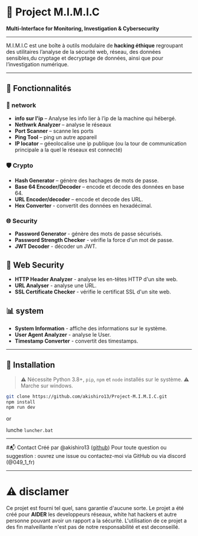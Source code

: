 
# 🧰 Project M.I.M.I.C  
**Multi-Interface for Monitoring, Investigation & Cybersecurity**

---

M.I.M.I.C est une boîte à outils modulaire de **hacking éthique** regroupant des utilitaires l’analyse de la sécurité web, réseau, des données sensibles,du cryptage et decryptage de données, ainsi que pour l’investigation numérique.

---

## 🧠 Fonctionnalités

### 🔐 network
- **info sur l'ip** – Analyse les info lier à l’ip de la machine qui hébergé.
- **Nethwrk Analyzer** – analyse le réseaux
- **Port Scanner** – scanne les ports
- **Ping Tool** – ping un autre appareil
- **IP locator** – géeolocalise une ip publique (ou la tour de communication principale a la quel le réseaux est connecté)

### 🛡️ Crypto
- **Hash Generator** – génère des hachages de mots de passe.
- **Base 64 Encoder/Decoder** – encode et decode des données en base 64.
- **URL Encoder/decoder** – encode et decode des URL.
- **Hex Converter** - convertit des données en hexadécimal.

### 🌐 Security
- **Password Generator** - génère des mots de passe sécurisés.
- **Password Strength Checker** - vérifie la force d'un mot de passe.
- **JWT Decoder** - décoder un JWT.

## 🤖 Web Security
- **HTTP Header Analyzer** - analyse les en-têtes HTTP d'un site web.
- **URL Analyser** - analyse une URL.
- **SSL Certificate Checker** - vérifie le certificat SSL d'un site web.

## 📊 system
- **System Information** - affiche des informations sur le 
système.
- **User Agent Analyzer** - analyse le User.
- **Timestamp Converter** - convertit des timestamps.

---

## 🚀 Installation

> ⚠️ Nécessite Python 3.8+, `pip`, `npm` et `node` installés sur le système.
> ⚠️ Marche sur windows.

```bash
git clone https://github.com/akishiro13/Project-M.I.M.I.C.git
npm install
npm run dev
```
or 

lunche `luncher.bat`

---
#📬 Contact
Créé par @akishiro13 ([github](https://github.com/akishiro13))
Pour toute question ou suggestion : ouvrez une issue ou contactez-moi via GitHub ou via discord (@049_1_fr)

---
# ⚠️ disclamer 
Ce projet est fourni tel quel, sans garantie d'aucune sorte. Le projet a été créé pour **AIDER** les developpeurs réseaux, white hat hackers et autre personne pouvant avoir un rapport a la sécurité. L'utilisation de ce projet a des fin malveillante n'est pas de notre responsabilité et est deconseillé.